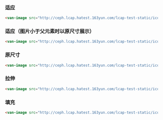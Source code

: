 
### 适应

``` html
<van-image src="http://ceph.lcap.hatest.163yun.com/lcap-test-static/icon/1.png" fit="contain" preview></van-image>
```

### 适应（图片小于父元素时以原尺寸展示）

``` html
<van-image src="http://ceph.lcap.hatest.163yun.com/lcap-test-static/icon/1.png" fit="scale-down" preview></van-image>
```

### 原尺寸

``` html
<van-image src="http://ceph.lcap.hatest.163yun.com/lcap-test-static/icon/1.png" fit="none" preview></van-image>
```

### 拉伸

``` html
<van-image src="http://ceph.lcap.hatest.163yun.com/lcap-test-static/icon/1.png" fit="fill" preview></van-image>
```

### 填充

``` html
<van-image src="http://ceph.lcap.hatest.163yun.com/lcap-test-static/icon/1.png" fit="cover" preview></van-image>
```

